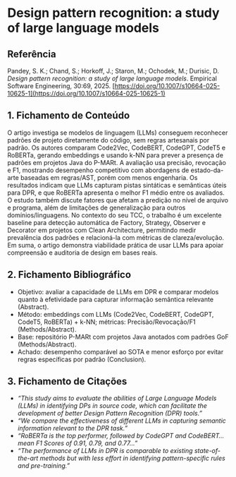 # Design pattern recognition: a study of large language models

## Referência
Pandey, S. K.; Chand, S.; Horkoff, J.; Staron, M.; Ochodek, M.; Durisic, D. *Design pattern recognition: a study of large language models*. Empirical Software Engineering, 30:69, 2025. [https://doi.org/10.1007/s10664-025-10625-1](https://doi.org/10.1007/s10664-025-10625-1)

## 1. Fichamento de Conteúdo

O artigo investiga se modelos de linguagem (LLMs) conseguem reconhecer padrões de projeto diretamente do código, sem regras artesanais por padrão. Os autores comparam Code2Vec, CodeBERT, CodeGPT, CodeT5 e RoBERTa, gerando embeddings e usando k-NN para prever a presença de padrões em projetos Java do P-MARt. A avaliação usa precisão, revocação e F1, mostrando desempenho competitivo com abordagens de estado-da-arte baseadas em regras/AST, porém com menos engenharia. Os resultados indicam que LLMs capturam pistas sintáticas e semânticas úteis para DPR, e que RoBERTa apresenta o melhor F1 médio entre os avaliados. O estudo também discute fatores que afetam a predição no nível de arquivo e programa, além de limitações de generalização para outros domínios/linguagens. No contexto do seu TCC, o trabalho é um excelente baseline para detecção automática de Factory, Strategy, Observer e Decorator em projetos com Clean Architecture, permitindo medir prevalência dos padrões e relacioná-la com métricas de clareza/evolução. Em suma, o artigo demonstra viabilidade prática de usar LLMs para apoiar compreensão e auditoria de design em bases reais.

## 2. Fichamento Bibliográfico

* Objetivo: avaliar a capacidade de LLMs em DPR e comparar modelos quanto à efetividade para capturar informação semântica relevante (Abstract).
* Método: embeddings com LLMs (Code2Vec, CodeBERT, CodeGPT, CodeT5, RoBERTa) + k-NN; métricas: Precisão/Revocação/F1 (Methods/Abstract).
* Base: repositório P-MARt com projetos Java anotados com padrões GoF (Methods/Abstract).
* Achado: desempenho comparável ao SOTA e menor esforço por evitar regras específicas por padrão (Conclusion).

## 3. Fichamento de Citações

* _“This study aims to evaluate the abilities of Large Language Models (LLMs) in identifying DPs in source code, which can facilitate the development of better Design Pattern Recognition (DPR) tools.”_
* _“We compare the effectiveness of different LLMs in capturing semantic information relevant to the DPR task.”_
* _“RoBERTa is the top performer, followed by CodeGPT and CodeBERT… mean F1 Scores of 0.91, 0.79, and 0.77…”_
* _“The performance of LLMs in DPR is comparable to existing state-of-the-art methods but with less effort in identifying pattern-specific rules and pre-training.”_
